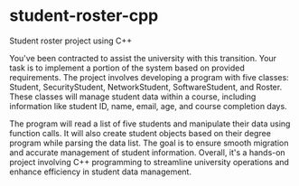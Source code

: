 # student-roster-cpp
Student roster project using C++

You've been contracted to assist the university with this transition. Your task is to implement a portion of the system based on provided requirements. The project involves developing a program with five classes: Student, SecurityStudent, NetworkStudent, SoftwareStudent, and Roster. These classes will manage student data within a course, including information like student ID, name, email, age, and course completion days.

The program will read a list of five students and manipulate their data using function calls. It will also create student objects based on their degree program while parsing the data list. The goal is to ensure smooth migration and accurate management of student information. Overall, it's a hands-on project involving C++ programming to streamline university operations and enhance efficiency in student data management.
